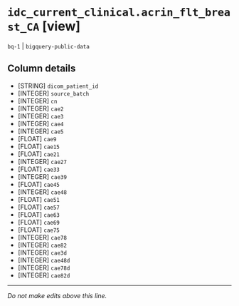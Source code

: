 # `idc_current_clinical.acrin_flt_breast_CA` [view]
`bq-1` | `bigquery-public-data`

## Column details
* [STRING]    `dicom_patient_id`
* [INTEGER]   `source_batch`
* [INTEGER]   `cn`
* [INTEGER]   `cae2`
* [INTEGER]   `cae3`
* [INTEGER]   `cae4`
* [INTEGER]   `cae5`
* [FLOAT]     `cae9`
* [FLOAT]     `cae15`
* [FLOAT]     `cae21`
* [INTEGER]   `cae27`
* [FLOAT]     `cae33`
* [INTEGER]   `cae39`
* [FLOAT]     `cae45`
* [INTEGER]   `cae48`
* [FLOAT]     `cae51`
* [FLOAT]     `cae57`
* [FLOAT]     `cae63`
* [FLOAT]     `cae69`
* [FLOAT]     `cae75`
* [INTEGER]   `cae78`
* [INTEGER]   `cae82`
* [INTEGER]   `cae3d`
* [INTEGER]   `cae48d`
* [INTEGER]   `cae78d`
* [INTEGER]   `cae82d`

-------------------------------------------------------------------------------
*Do not make edits above this line.*
